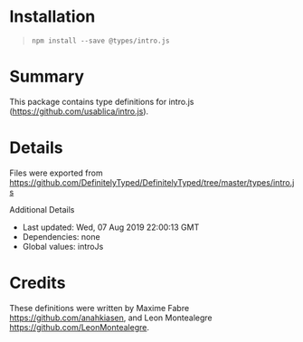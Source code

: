 # Installation
> `npm install --save @types/intro.js`

# Summary
This package contains type definitions for intro.js (https://github.com/usablica/intro.js).

# Details
Files were exported from https://github.com/DefinitelyTyped/DefinitelyTyped/tree/master/types/intro.js

Additional Details
 * Last updated: Wed, 07 Aug 2019 22:00:13 GMT
 * Dependencies: none
 * Global values: introJs

# Credits
These definitions were written by Maxime Fabre <https://github.com/anahkiasen>, and Leon Montealegre <https://github.com/LeonMontealegre>.
